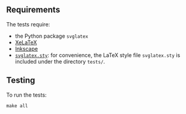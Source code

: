 ## Requirements

The tests require:

- the Python package `svglatex`
- [XeLaTeX](https://en.wikipedia.org/wiki/XeTeX)
- [Inkscape](https://en.wikipedia.org/wiki/Inkscape)
- [`svglatex.sty`](https://github.com/johnyf/latex_packages/blob/main/svglatex.sty):
  for convenience, the LaTeX style file `svglatex.sty` is included under the
  directory `tests/`.


## Testing

To run the tests:

```shell
make all
```
